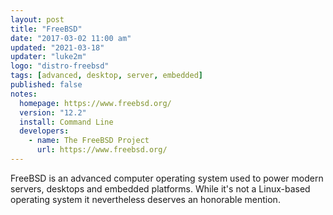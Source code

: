 ```yaml
---
layout: post
title: "FreeBSD"
date: "2017-03-02 11:00 am"
updated: "2021-03-18"
updater: "luke2m"
logo: "distro-freebsd"
tags: [advanced, desktop, server, embedded]
published: false
notes:
  homepage: https://www.freebsd.org/
  version: "12.2"
  install: Command Line
  developers:
    - name: The FreeBSD Project
      url: https://www.freebsd.org/
---
```


FreeBSD is an advanced computer operating system used to power modern servers, desktops and embedded platforms. While it's not a Linux-based operating system it nevertheless deserves an honorable mention.
